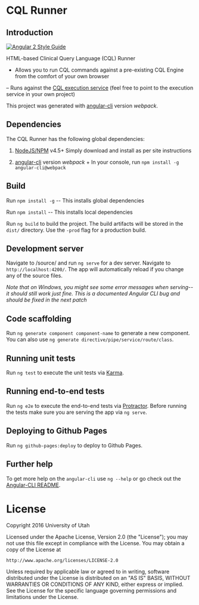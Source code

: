 # CQL Runner

## Introduction

[![Angular 2 Style Guide](https://mgechev.github.io/angular2-style-guide/images/badge.svg)](https://angular.io/styleguide)

HTML-based Clinical Query Language (CQL) Runner

- Allows you to run CQL commands against a pre-existing CQL Engine from the comfort of your own browser

– Runs against the [CQL execution service](https://github.com/c-schuler/Cql_Engine/tree/master/Src/java/cql-execution-service) (feel free to point to the execution service in your own project)

This project was generated with [angular-cli](https://github.com/angular/angular-cli) version *webpack*.

## Dependencies

The CQL Runner has the following global dependencies: 

1) [NodeJS/NPM](https://nodejs.org/en/) v4.5+ 
Simply download and install as per site instructions

2) [angular-cli](https://github.com/angular/angular-cli) version *webpack* + 
In your console, run `npm install -g angular-cli@webpack`

## Build

Run `npm install -g` -- This installs global dependencies

Run `npm install` -- This installs local dependencies

Run `ng build` to build the project. The build artifacts will be stored in the `dist/` directory. Use the `-prod` flag for a production build.

## Development server
Navigate to /source/ and run `ng serve` for a dev server. Navigate to `http://localhost:4200/`. The app will automatically reload if you change any of the source files.

*Note that on Windows, you might see some error messages when serving--it should still work just fine. This is a documented Angular CLI bug and should be fixed in the next patch*

## Code scaffolding

Run `ng generate component component-name` to generate a new component. You can also use `ng generate directive/pipe/service/route/class`.


## Running unit tests

Run `ng test` to execute the unit tests via [Karma](https://karma-runner.github.io).

## Running end-to-end tests

Run `ng e2e` to execute the end-to-end tests via [Protractor](http://www.protractortest.org/). 
Before running the tests make sure you are serving the app via `ng serve`.

## Deploying to Github Pages

Run `ng github-pages:deploy` to deploy to Github Pages.

## Further help

To get more help on the `angular-cli` use `ng --help` or go check out the [Angular-CLI README](https://github.com/angular/angular-cli/blob/master/README.md).

# License

Copyright 2016 University of Utah

Licensed under the Apache License, Version 2.0 (the "License");
you may not use this file except in compliance with the License.
You may obtain a copy of the License at

    http://www.apache.org/licenses/LICENSE-2.0

Unless required by applicable law or agreed to in writing, software
distributed under the License is distributed on an "AS IS" BASIS,
WITHOUT WARRANTIES OR CONDITIONS OF ANY KIND, either express or implied.
See the License for the specific language governing permissions and
limitations under the License.
